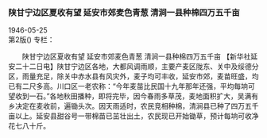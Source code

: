 ### 陕甘宁边区夏收有望  延安市郊麦色青葱  清涧一县种棉四万五千亩  

1946-05-25  
第2版()
专栏：

　　陕甘宁边区夏收有望
    延安市郊麦色青葱
    清涧一县种棉四万五千亩
    【新华社延安二十二日电】陕甘宁边区各地，大都风调雨顺，主要产麦区陇东、关中及绥德分区，雨量充足，除关中赤水县有风灾外，麦子均可丰收，延安市郊，麦苗旺盛，均已有二尺多高。川口区一老农称：“今年麦苗比民国十九年那年还强，平均每垧可望收到一石。”各地秋田播种，即将完毕，因今春雨多草茂，麦地面积扩大，吴满有乡决定在麦收前，遍锄头次。因天雨适时，农民竞相种棉，清涧县已种了四万五千亩以上。延安县甜谷号一带棉苗已茁壮出土，农民现已开始锄草，预计每垧可收净花七八十斤。  
